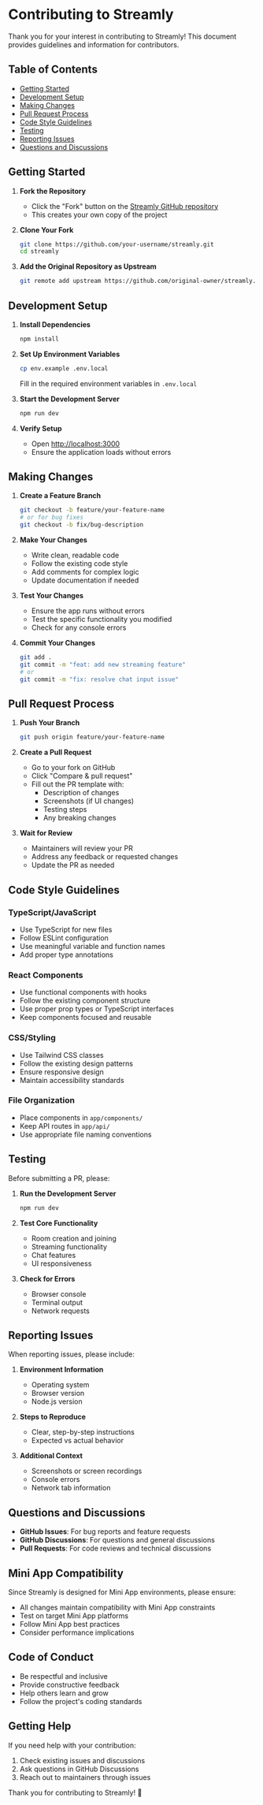 # Contributing to Streamly

Thank you for your interest in contributing to Streamly! This document provides guidelines and information for contributors.

## Table of Contents

- [Getting Started](#getting-started)
- [Development Setup](#development-setup)
- [Making Changes](#making-changes)
- [Pull Request Process](#pull-request-process)
- [Code Style Guidelines](#code-style-guidelines)
- [Testing](#testing)
- [Reporting Issues](#reporting-issues)
- [Questions and Discussions](#questions-and-discussions)

## Getting Started

1. **Fork the Repository**
   - Click the "Fork" button on the [Streamly GitHub repository](https://github.com/oyingrace/streamly)
   - This creates your own copy of the project

2. **Clone Your Fork**
   ```bash
   git clone https://github.com/your-username/streamly.git
   cd streamly
   ```

3. **Add the Original Repository as Upstream**
   ```bash
   git remote add upstream https://github.com/original-owner/streamly.git
   ```

## Development Setup

1. **Install Dependencies**
   ```bash
   npm install
   ```

2. **Set Up Environment Variables**
   ```bash
   cp env.example .env.local
   ```
   Fill in the required environment variables in `.env.local`

3. **Start the Development Server**
   ```bash
   npm run dev
   ```

4. **Verify Setup**
   - Open [http://localhost:3000](http://localhost:3000)
   - Ensure the application loads without errors

## Making Changes

1. **Create a Feature Branch**
   ```bash
   git checkout -b feature/your-feature-name
   # or for bug fixes
   git checkout -b fix/bug-description
   ```

2. **Make Your Changes**
   - Write clean, readable code
   - Follow the existing code style
   - Add comments for complex logic
   - Update documentation if needed

3. **Test Your Changes**
   - Ensure the app runs without errors
   - Test the specific functionality you modified
   - Check for any console errors

4. **Commit Your Changes**
   ```bash
   git add .
   git commit -m "feat: add new streaming feature"
   # or
   git commit -m "fix: resolve chat input issue"
   ```

## Pull Request Process

1. **Push Your Branch**
   ```bash
   git push origin feature/your-feature-name
   ```

2. **Create a Pull Request**
   - Go to your fork on GitHub
   - Click "Compare & pull request"
   - Fill out the PR template with:
     - Description of changes
     - Screenshots (if UI changes)
     - Testing steps
     - Any breaking changes

3. **Wait for Review**
   - Maintainers will review your PR
   - Address any feedback or requested changes
   - Update the PR as needed

## Code Style Guidelines

### TypeScript/JavaScript
- Use TypeScript for new files
- Follow ESLint configuration
- Use meaningful variable and function names
- Add proper type annotations

### React Components
- Use functional components with hooks
- Follow the existing component structure
- Use proper prop types or TypeScript interfaces
- Keep components focused and reusable

### CSS/Styling
- Use Tailwind CSS classes
- Follow the existing design patterns
- Ensure responsive design
- Maintain accessibility standards

### File Organization
- Place components in `app/components/`
- Keep API routes in `app/api/`
- Use appropriate file naming conventions

## Testing

Before submitting a PR, please:

1. **Run the Development Server**
   ```bash
   npm run dev
   ```

2. **Test Core Functionality**
   - Room creation and joining
   - Streaming functionality
   - Chat features
   - UI responsiveness

3. **Check for Errors**
   - Browser console
   - Terminal output
   - Network requests

## Reporting Issues

When reporting issues, please include:

1. **Environment Information**
   - Operating system
   - Browser version
   - Node.js version

2. **Steps to Reproduce**
   - Clear, step-by-step instructions
   - Expected vs actual behavior

3. **Additional Context**
   - Screenshots or screen recordings
   - Console errors
   - Network tab information

## Questions and Discussions

- **GitHub Issues**: For bug reports and feature requests
- **GitHub Discussions**: For questions and general discussions
- **Pull Requests**: For code reviews and technical discussions

## Mini App Compatibility

Since Streamly is designed for Mini App environments, please ensure:

- All changes maintain compatibility with Mini App constraints
- Test on target Mini App platforms
- Follow Mini App best practices
- Consider performance implications

## Code of Conduct

- Be respectful and inclusive
- Provide constructive feedback
- Help others learn and grow
- Follow the project's coding standards

## Getting Help

If you need help with your contribution:

1. Check existing issues and discussions
2. Ask questions in GitHub Discussions
3. Reach out to maintainers through issues

Thank you for contributing to Streamly! 🚀

